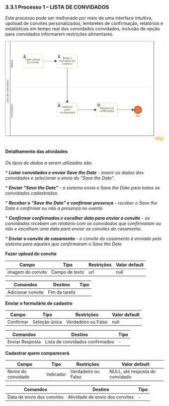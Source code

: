 ### 3.3.1 Processo 1 – LISTA DE CONVIDADOS

Este processo pode ser melhorado por meio de uma interface intuitiva, upoload de convites personalizados, lembretes de confirmação, relatórios e estatísticas em tempo real dos convidados convidados, inclusão de opção para convidados informarem restrições alimentares.

![Lista de convidados Diagrama](images/lista_de_convidados.png)


#### Detalhamento das atividades

_Os tipos de dados a serem utilizados são:_

_* **Listar convidados e enviar Save the Date** - inserir os dados dos convidados e selecionar o envio do "Save the Date"._

_* **Enviar "Save the Date"** - o sistema envia o Save the Date para todos os convidados cadastrados._

_* **Receber o "Save the Date" e confirmar  presença** - receber o Save the Date e confirmar ou não a presença no evento_

_* **Confirmar confirmados e escolher data para enviar o convite** - os convidados recebem um relatório com os convidados que confirmaram ou não e escolhem uma data para enviar os convites do casamento._

_* **Enviar o convite de casamento** - o convite do casamento é enviado pelo sistema para aqueles que confirmaram o Save the Date_



**Fazer upload do convite**

| **Campo**           | **Tipo**         | **Restrições**                               | **Valor default** |
| ---                 | ---              | ---                                          | ---               |
| imagem do convite   | Campo de texto    | url  |      null         |                       	|      edit         |


| **Comandos**                     |  **Destino**                           | **Tipo**       |                   
| ---                              | ---                                    | ---            | 
| Adicionar convite              | Fim da tarefa     |         |                   

**Enviar o formulário de cadastro**

| **Campo**           | **Tipo**         | **Restrições**                               | **Valor default** |
| ---                 | ---              | ---                                          | ---               |
| Confirmar           | Seleção única    | Verdadeiro ou Falso                          |      null         |

| **Comandos**                     |  **Destino**                           | **Tipo**       |                   
| ---                              | ---                                    | ---            | 
| Enviar Resposta                  | Lista de convidados confirmados        | -              | 

**Cadastrar quem comparecerá**

| **Campo**           | **Tipo**         | **Restrições**                               | **Valor default** |
| ---                 | ---              | ---                                          | ---               |
| Nome do convidado   | Indicador        | Verdadeiro ou Falso                          |      NULL, até resposta do convidado       |

| **Comandos**                     |  **Destino**                           | **Tipo**       |                   
| ---                              | ---                                    | ---            |     
| Data de envio dos convites       | Atividade de envio dos convites        | -              |    

